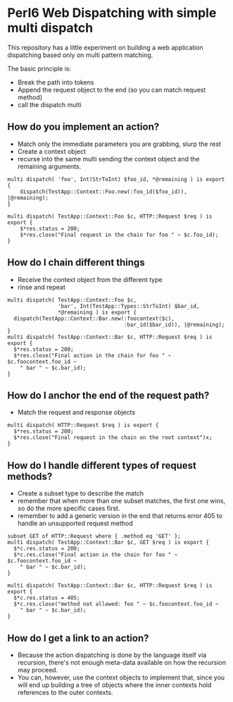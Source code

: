 # Perl6 Web Dispatching with simple multi dispatch

This repository has a little experiment on building a web application
dispatching based only on multi pattern matching.

The basic principle is:

 * Break the path into tokens
 * Append the request object to the end (so you can match request method)
 * call the dispatch multi

## How do you implement an action?

 * Match only the immediate parameters you are grabbing, slurp the rest
 * Create a context object
 * recurse into the same multi sending the context object and the remaining arguments.

```
multi dispatch( 'foo', Int(StrToInt) $foo_id, *@remaining ) is export {
    dispatch(TestApp::Context::Foo.new(:foo_id($foo_id)), |@remaining);
}

multi dispatch( TestApp::Context::Foo $c, HTTP::Request $req ) is export {
    $*res.status = 200;
    $*res.close("Final request in the chain for foo " ~ $c.foo_id);
}
```

## How do I chain different things

 * Receive the context object from the different type
 * rinse and repeat

```
multi dispatch( TestApp::Context::Foo $c,
                'bar', Int(TestApp::Types::StrToInt) $bar_id,
                *@remaining ) is export {
  dispatch(TestApp::Context::Bar.new(:foocontext($c),
                                     :bar_id($bar_id)), |@remaining);
}
multi dispatch( TestApp::Context::Bar $c, HTTP::Request $req ) is export {
  $*res.status = 200;
  $*res.close("Final action in the chain for foo " ~ $c.foocontext.foo_id ~
    " bar " ~ $c.bar_id);
}
```

## How do I anchor the end of the request path?

 * Match the request and response objects

```
multi dispatch( HTTP::Request $req ) is export {
  $*res.status = 200;
  $*res.close("Final request in the chain on the root context")x;
}
```

## How do I handle different types of request methods?

 * Create a subset type to describe the match
 * remember that when more than one subset matches, the first one wins, so do the more specific cases first.
 * remember to add a generic version in the end that returns error 405 to handle an unsupported request method

```
subset GET of HTTP::Request where { .method eq 'GET' };
multi dispatch( TestApp::Context::Bar $c, GET $req ) is export {
  $*c.res.status = 200;
  $*c.res.close("Final action in the chain for foo " ~ $c.foocontext.foo_id ~
    " bar " ~ $c.bar_id);
}

multi dispatch( TestApp::Context::Bar $c, HTTP::Request $req ) is export {
  $*c.res.status = 405;
  $*c.res.close("method not allowed: foo " ~ $c.foocontext.foo_id ~
    " bar " ~ $c.bar_id);
}
```

## How do I get a link to an action?

 * Because the action dispatching is done by the language itself via
   recursion, there's not enough meta-data available on how the
   recursion may proceed.
 * You can, however, use the context objects to implement that, since you will end up building a tree of objects where the inner contexts hold references to the outer contexts.